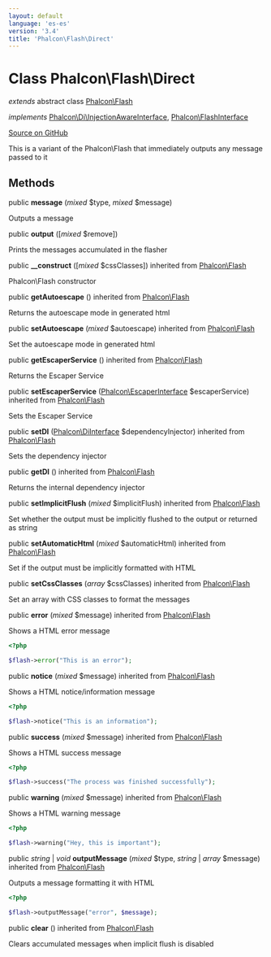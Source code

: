 ```yaml
---
layout: default
language: 'es-es'
version: '3.4'
title: 'Phalcon\Flash\Direct'
---
```

# Class **Phalcon\Flash\Direct**

*extends* abstract class [Phalcon\Flash](/3.4/en/api/Phalcon_Flash)

*implements* [Phalcon\Di\InjectionAwareInterface](/3.4/en/api/Phalcon_Di_InjectionAwareInterface), [Phalcon\FlashInterface](/3.4/en/api/Phalcon_FlashInterface)

<a href="https://github.com/phalcon/cphalcon/tree/v3.4.0/phalcon/flash/direct.zep" class="btn btn-default btn-sm">Source on GitHub</a>

This is a variant of the Phalcon\Flash that immediately outputs any message passed to it


## Methods
public  **message** (*mixed* $type, *mixed* $message)

Outputs a message



public  **output** ([*mixed* $remove])

Prints the messages accumulated in the flasher



public  **__construct** ([*mixed* $cssClasses]) inherited from [Phalcon\Flash](/3.4/en/api/Phalcon_Flash)

Phalcon\Flash constructor



public  **getAutoescape** () inherited from [Phalcon\Flash](/3.4/en/api/Phalcon_Flash)

Returns the autoescape mode in generated html



public  **setAutoescape** (*mixed* $autoescape) inherited from [Phalcon\Flash](/3.4/en/api/Phalcon_Flash)

Set the autoescape mode in generated html



public  **getEscaperService** () inherited from [Phalcon\Flash](/3.4/en/api/Phalcon_Flash)

Returns the Escaper Service



public  **setEscaperService** ([Phalcon\EscaperInterface](/3.4/en/api/Phalcon_EscaperInterface) $escaperService) inherited from [Phalcon\Flash](/3.4/en/api/Phalcon_Flash)

Sets the Escaper Service



public  **setDI** ([Phalcon\DiInterface](/3.4/en/api/Phalcon_DiInterface) $dependencyInjector) inherited from [Phalcon\Flash](/3.4/en/api/Phalcon_Flash)

Sets the dependency injector



public  **getDI** () inherited from [Phalcon\Flash](/3.4/en/api/Phalcon_Flash)

Returns the internal dependency injector



public  **setImplicitFlush** (*mixed* $implicitFlush) inherited from [Phalcon\Flash](/3.4/en/api/Phalcon_Flash)

Set whether the output must be implicitly flushed to the output or returned as string



public  **setAutomaticHtml** (*mixed* $automaticHtml) inherited from [Phalcon\Flash](/3.4/en/api/Phalcon_Flash)

Set if the output must be implicitly formatted with HTML



public  **setCssClasses** (*array* $cssClasses) inherited from [Phalcon\Flash](/3.4/en/api/Phalcon_Flash)

Set an array with CSS classes to format the messages



public  **error** (*mixed* $message) inherited from [Phalcon\Flash](/3.4/en/api/Phalcon_Flash)

Shows a HTML error message

```php
<?php

$flash->error("This is an error");

```



public  **notice** (*mixed* $message) inherited from [Phalcon\Flash](/3.4/en/api/Phalcon_Flash)

Shows a HTML notice/information message

```php
<?php

$flash->notice("This is an information");

```



public  **success** (*mixed* $message) inherited from [Phalcon\Flash](/3.4/en/api/Phalcon_Flash)

Shows a HTML success message

```php
<?php

$flash->success("The process was finished successfully");

```



public  **warning** (*mixed* $message) inherited from [Phalcon\Flash](/3.4/en/api/Phalcon_Flash)

Shows a HTML warning message

```php
<?php

$flash->warning("Hey, this is important");

```



public *string* | *void* **outputMessage** (*mixed* $type, *string* | *array* $message) inherited from [Phalcon\Flash](/3.4/en/api/Phalcon_Flash)

Outputs a message formatting it with HTML

```php
<?php

$flash->outputMessage("error", $message);

```



public  **clear** () inherited from [Phalcon\Flash](/3.4/en/api/Phalcon_Flash)

Clears accumulated messages when implicit flush is disabled



